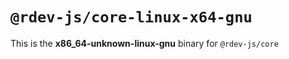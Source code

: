 # `@rdev-js/core-linux-x64-gnu`

This is the **x86_64-unknown-linux-gnu** binary for `@rdev-js/core`
